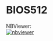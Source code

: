 # BIOS512


NBViewer:  
[![nbviewer](https://raw.githubusercontent.com/jupyter/design/master/logos/Badges/nbviewer_badge.svg)](https://nbviewer.jupyter.org/github/cm-cai/BIOS512/tree/main/)
